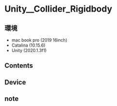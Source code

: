 # Unity__Collider_Rigidbody #

## 環境 ##
*	mac book pro (2019 16inch)
*	Catalina (10.15.6)
*	Unity (2020.1.3f1)

## Contents ##

## Device ##


## note ##






